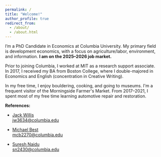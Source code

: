 ```yaml
---
permalink: /
title: "Welcome!"
author_profile: true
redirect_from:
  - /about/
  - /about.html
---
```


I’m a PhD Candidate in Economics at Columbia University. My primary field is development economics, with a focus on agriculture/labor, environment, and information. **I am on the 2025–2026 job market.**

Prior to joining Columbia, I worked at MIT as a research support associate. In 2017, I received my BA from Boston College, where I double-majored in Economics and English (concentration in Creative Writing).

In my free time, I enjoy bouldering, cooking, and going to museums. I'm a frequent visitor of the Morningside Farmer's Market. From 2017–2021, I spent most of my free time learning automotive repair and restoration.

**References:**

- [Jack Willis](https://sites.google.com/view/jwillis/)  
  [jw3634@columbia.edu](mailto:jw3634@columbia.edu)

- [Michael Best](https://michaelcbest.github.io/)  
  [mcb2270@columbia.edu](mailto:mcb2270@columbia.edu)

- [Suresh Naidu](https://www.columbia.edu/~sn2430/)  
  [sn2430@columbia.edu](mailto:sn2430@columbia.edu)
